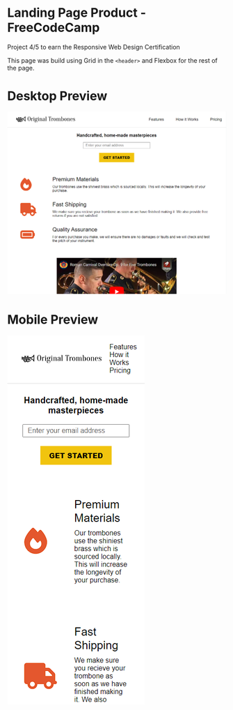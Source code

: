 # Landing Page Product - FreeCodeCamp

Project 4/5 to earn the Responsive Web Design Certification

This page was build using Grid in the `<header>` and Flexbox for the rest of the page.

# Desktop Preview

![Desktop Preview](desktop-preview.png)

# Mobile Preview

![Mobile Preview](mobile-preview.png)